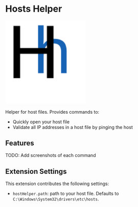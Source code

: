 # Hosts Helper

<img src="./resources/logo.svg" width=250 />

Helper for host files. Provides commands to:

- Quickly open your host file
- Validate all IP addresses in a host file by pinging the host

## Features

TODO: Add screenshots of each command

## Extension Settings

This extension contributes the following settings:

* `hostHelper.path`: path to your host file. Defaults to `C:\Windows\System32\drivers\etc\hosts`.
